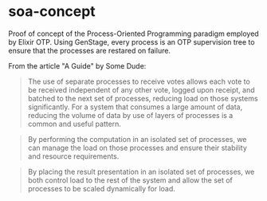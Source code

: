 # soa-concept
Proof of concept of the Process-Oriented Programming paradigm employed by Elixir OTP. Using GenStage, every process is an OTP supervision tree to ensure that the processes are restared on failure.

From the article "A Guide" by Some Dude: 

>The use of separate processes to receive votes allows each vote to be received independent of any other vote, logged upon receipt, and batched to the next set of processes, reducing load on those systems significantly. For a system that consumes a large amount of data, reducing the volume of data by use of layers of processes is a common and useful pattern.

>By performing the computation in an isolated set of processes, we can manage the load on those processes and ensure their stability and resource requirements.

>By placing the result presentation in an isolated set of processes, we both control load to the rest of the system and allow the set of processes to be scaled dynamically for load.
